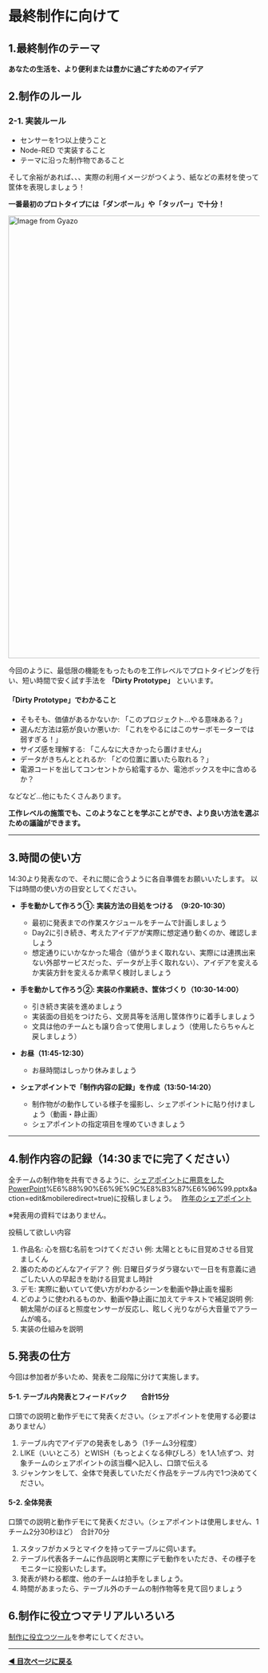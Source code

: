 # 最終制作に向けて

## 1.最終制作のテーマ
**あなたの生活を、より便利または豊かに過ごすためのアイデア**


## 2.制作のルール

### 2-1. 実装ルール

- センサーを1つ以上使うこと
- Node-RED で実装すること
- テーマに沿った制作物であること

そして余裕があれば、、、実際の利用イメージがつくよう、紙などの素材を使って筐体を表現しましょう！


**一番最初のプロトタイプには「ダンボール」や「タッパー」で十分！**

<a href="https://gyazo.com/102d5166c9d966b332301e8620542b53"><img src="https://i.gyazo.com/102d5166c9d966b332301e8620542b53.jpg" alt="Image from Gyazo" width="888"/></a>

今回のように、最低限の機能をもったものを工作レベルでプロトタイピングを行い、短い時間で安く試す手法を **「Dirty Prototype」** といいます。

####  「Dirty Prototype」でわかること
- そもそも、価値があるかないか: 「このプロジェクト...やる意味ある？」
- 選んだ方法は筋が良いか悪いか: 「これをやるにはこのサーボモーターでは弱すぎる！」
- サイズ感を理解する: 「こんなに大きかったら置けません」
- データがきちんととれるか: 「どの位置に置いたら取れる？」
- 電源コードを出してコンセントから給電するか、電池ボックスを中に含めるか？

などなど...他にもたくさんあります。

**工作レベルの施策でも、このようなことを学ぶことができ、より良い方法を選ぶための議論ができます。**

---
##  3.時間の使い方
14:30より発表なので、それに間に合うように各自準備をお願いいたします。
以下は時間の使い方の目安としてください。

- **手を動かして作ろう①: 実装方法の目処をつける　（9:20-10:30）**
  - 最初に発表までの作業スケジュールをチームで計画しましょう 
  - Day2に引き続き、考えたアイデアが実際に想定通り動くのか、確認しましょう
  - 想定通りにいかなかった場合（値がうまく取れない、実際には連携出来ない外部サービスだった、データが上手く取れない）、アイデアを変えるか実装方針を変えるか素早く検討しましょう
    
- **手を動かして作ろう②: 実装の作業続き、筐体づくり（10:30-14:00）**
  - 引き続き実装を進めましょう
  - 実装面の目処をつけたら、文房具等を活用し筐体作りに着手しましょう
  - 文具は他のチームとも譲り合って使用しましょう（使用したらちゃんと戻しましょう）
 
- **お昼（11:45-12:30）**
  - お昼時間はしっかり休みましょう
 
- **シェアポイントで「制作内容の記録」を作成（13:50-14:20）**
  - 制作物がの動作している様子を撮影し、シェアポイントに貼り付けましょう（動画・静止画）
  - シェアポイントの指定項目を埋めていきましょう

---
##  4.制作内容の記録（14:30までに完了ください）
全チームの制作物を共有できるように、[シェアポイントに用意をしたPowerPoint](https://hitachigroup.sharepoint.com/:p:/r/sites/syagai_jyujyu/S000211/_layouts/15/Doc.aspx?sourcedoc=%7B8FB7DC04-C6DE-4DC6-80BD-A18A3DE9AFC0%7D&file=A%E7%8F%AD%EF%BC%88%E3%82%B0%E3%83%AB%E3%83%BC%E3%83%971%E3%80%9C%E3%82%B0%E3%83%AB%E3%83%BC%E3%83%975)%E6%88%90%E6%9E%9C%E8%B3%87%E6%96%99.pptx&action=edit&mobileredirect=true)に投稿しましょう。　
[昨年のシェアポイント](https://hitachigroup.sharepoint.com/:f:/r/sites/syagai_jyujyu/S000182/Shared%20Documents/DAY3?csf=1&web=1&e=XLs7hr)

※発表用の資料ではありません。

投稿して欲しい内容
1. 作品名: 心を掴む名前をつけてください
    例: 太陽とともに目覚めさせる目覚ましくん
2. 誰のためのどんなアイデア？
    例: 日曜日ダラダラ寝ないで一日を有意義に過ごしたい人の早起きを助ける目覚まし時計
3. デモ: 実際に動いていて使い方がわかるシーンを動画や静止画を撮影
4. どのように使われるものか、動画や静止画に加えてテキストで補足説明
    例: 朝太陽がのぼると照度センサーが反応し、眩しく光りながら大音量でアラームが鳴る。
5. 実装の仕組みを説明


## 5.発表の仕方

今回は参加者が多いため、発表を二段階に分けて実施します。

#### 5-1. テーブル内発表とフィードバック　　合計15分
口頭での説明と動作デモにて発表ください。（シェアポイントを使用する必要はありません）
1. テーブル内でアイデアの発表をしあう（1チーム3分程度）
2.  LIKE（いいところ）とWISH（もっとよくなる伸びしろ）を1人1点ずつ、対象チームのシェアポイントの該当欄へ記入し、口頭で伝える
3. ジャンケンをして、全体で発表していただく作品をテーブル内で1つ決めてください。

#### 5-2. 全体発表
口頭での説明と動作デモにて発表ください。（シェアポイントは使用しません、1チーム2分30秒ほど）　合計70分
1. スタッフがカメラとマイクを持ってテーブルに伺います。
2. テーブル代表各チームに作品説明と実際にデモ動作をいただき、その様子をモニターに投影いたします。　
3. 発表が終わる都度、他のチームは拍手をしましょう。
4. 時間があまったら、テーブル外のチームの制作物等を見て回りましょう

## 6.制作に役立つマテリアルいろいろ
[制作に役立つツール](../tools/readme.md)を参考にしてください。

---

**[◀ 目次ページに戻る](./readme.md)**


